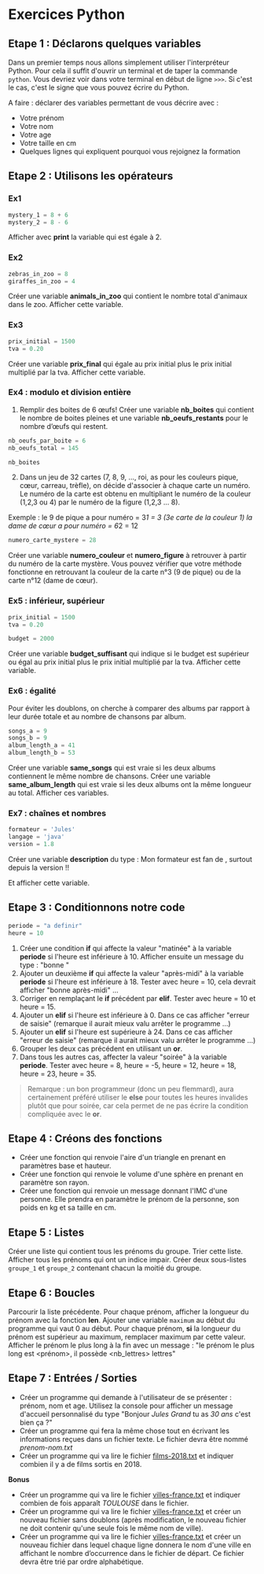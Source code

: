 # Exercices Python

## Etape 1 : Déclarons quelques variables

Dans un premier temps nous allons simplement utiliser l'interpréteur Python. Pour cela il suffit d'ouvrir un terminal et de taper la commande `python`. Vous devriez voir dans votre terminal en début de ligne `>>>`. Si c'est le cas, c'est le signe que vous pouvez écrire du Python.

A faire : déclarer des variables permettant de vous décrire avec :

- Votre prénom
- Votre nom
- Votre age
- Votre taille en cm
- Quelques lignes qui expliquent pourquoi vous rejoignez la formation

## Etape 2 : Utilisons les opérateurs

### Ex1

```python
mystery_1 = 8 + 6
mystery_2 = 8 - 6
```

Afficher avec **print** la variable qui est égale à 2.

### Ex2

```python
zebras_in_zoo = 8
giraffes_in_zoo = 4
```

Créer une variable **animals_in_zoo** qui contient le nombre total d'animaux dans le zoo. Afficher cette variable.

### Ex3

```python
prix_initial = 1500
tva = 0.20
```

Créer une variable **prix_final** qui égale au prix initial plus le prix initial multiplié par la tva. Afficher cette variable.

### Ex4 : modulo et division entière

1. Remplir des boites de 6 œufs! Créer une variable **nb_boites** qui contient le nombre de boites pleines et une variable **nb_oeufs_restants** pour le nombre d’œufs qui restent.

```python
nb_oeufs_par_boite = 6
nb_oeufs_total = 145

nb_boites
```

2. Dans un jeu de 32 cartes (7, 8, 9, ..., roi, as pour les couleurs pique, cœur, carreau, trèfle), on décide d'associer à chaque carte un numéro.
Le numéro de la carte est obtenu en multipliant le numéro de la couleur (1,2,3 ou 4) par le numéro de la figure (1,2,3 ... 8).

Exemple :
le 9 de pique a pour numéro = 3*1 = 3 (3e carte de la couleur 1)
la dame de cœur a pour numéro = 6*2 = 12

```python
numero_carte_mystere = 28
```

Créer une variable **numero_couleur** et **numero_figure** à retrouver à partir du numéro de la carte mystère. Vous pouvez vérifier que votre méthode fonctionne en retrouvant la couleur de la carte n°3 (9 de pique) ou de la carte n°12 (dame de cœur).

### Ex5 : inférieur, supérieur

```python
prix_initial = 1500
tva = 0.20

budget = 2000
```

Créer une variable **budget_suffisant** qui indique si le budget est supérieur ou égal au prix initial plus le prix initial multiplié par la tva. Afficher cette variable.

### Ex6 : égalité

Pour éviter les doublons, on cherche à comparer des albums par rapport à leur durée totale et au nombre de chansons par album.

```python
songs_a = 9
songs_b = 9
album_length_a = 41
album_length_b = 53
```

Créer une variable **same_songs** qui est vraie si les deux albums contiennent le même nombre de chansons.
Créer une variable **same_album_length** qui est vraie si les deux albums ont la même longueur au total. Afficher ces variables.

### Ex7 : chaînes et nombres

```python
formateur = 'Jules'
langage = 'java'
version = 1.8
```

Créer une variable **description** du type :
Mon formateur <formateur> est fan de <langage>, surtout depuis la version <version>!!

Et afficher cette variable.

## Etape 3 : Conditionnons notre code

```python
periode = "a definir"
heure = 10
```

1. Créer une condition **if** qui affecte la valeur "matinée" à la variable **periode** si l'heure est inférieure à 10. Afficher ensuite un message du type : "bonne <periode>"
2. Ajouter un deuxième **if** qui affecte la valeur "après-midi" à la variable **periode** si l'heure est inférieure à 18. Tester avec heure = 10, cela devrait afficher "bonne après-midi" ...
3. Corriger en remplaçant le **if** précédent par **elif**. Tester avec heure = 10 et heure = 15.
4. Ajouter un **elif** si l'heure est inférieure à 0. Dans ce cas afficher "erreur de saisie" (remarque il aurait mieux valu arrêter le programme ...)
5. Ajouter un **elif** si l'heure est supérieure à 24. Dans ce cas afficher "erreur de saisie" (remarque il aurait mieux valu arrêter le programme ...)
6. Grouper les deux cas précédent en utilisant un **or**.
7. Dans tous les autres cas, affecter la valeur "soirée" à la variable **periode**. Tester avec heure = 8, heure = -5, heure = 12, heure = 18, heure = 23, heure = 35.

> Remarque : un bon programmeur (donc un peu flemmard), aura certainement préféré utiliser le **else** pour toutes les heures invalides plutôt que pour soirée, car cela permet de ne pas écrire la condition compliquée avec le **or**.

## Etape 4 : Créons des fonctions

- Créer une fonction qui renvoie l'aire d'un triangle en prenant en paramètres base et hauteur.
- Créer une fonction qui renvoie le volume d'une sphère en prenant en paramètre son rayon.
- Créer une fonction qui renvoie un message donnant l'IMC d'une personne. Elle prendra en paramètre le prénom de la personne, son poids en kg et sa taille en cm.

## Etape 5 : Listes

Créer une liste qui contient tous les prénoms du groupe. Trier cette liste. Afficher tous les prénoms qui ont un indice impair.
Créer deux sous-listes `groupe_1` et `groupe_2` contenant chacun la moitié du groupe.

## Etape 6 : Boucles

Parcourir la liste précédente. Pour chaque prénom, afficher la longueur du prénom avec la fonction **len**.
Ajouter une variable `maximum` au début du programme qui vaut 0 au début. Pour chaque prénom, **si** la longueur du prénom est supérieur au maximum, remplacer maximum par cette valeur.
Afficher le prénom le plus long à la fin avec un message : "le prénom le plus long est <prénom>, il possède <nb_lettres> lettres"

## Etape 7 : Entrées / Sorties

- Créer un programme qui demande à l'utilisateur de se présenter : prénom, nom et age. Utilisez la console pour afficher un message d'accueil personnalisé du type "Bonjour _Jules Grand_ tu as _30 ans_ c'est bien ça ?"
- Créer un programme qui fera la même chose tout en écrivant les informations reçues dans un fichier texte. Le fichier devra être nommé _prenom-nom.txt_
- Créer un programme qui va lire le fichier [films-2018.txt](../ressource/films-2018.txt) et indiquer combien il y a de films sortis en 2018.

**Bonus**

- Créer un programme qui va lire le fichier [villes-france.txt](../ressource/villes-france.txt) et indiquer combien de fois apparaît _TOULOUSE_ dans le fichier.
- Créer un programme qui va lire le fichier [villes-france.txt](../ressource/villes-france.txt) et créer un nouveau fichier sans doublons (après modification, le nouveau fichier ne doit contenir qu'une seule fois le même nom de ville).
- Créer un programme qui va lire le fichier [villes-france.txt](../ressource/villes-france.txt) et créer un nouveau fichier dans lequel chaque ligne donnera le nom d'une ville en affichant le nombre d’occurrence dans le fichier de départ. Ce fichier devra être trié par ordre alphabétique.
